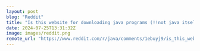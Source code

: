 ```yaml
---
layout: post
blog: "Reddit"
title: "Is this website for downloading java programs (!!not java itself!!) legit?"
date: 2024-07-25T13:31:32Z
image: images/reddit.png
remote_url: "https://www.reddit.com/r/java/comments/1ebuyj9/is_this_website_for_downloading_java_programs_not/"
---
```


